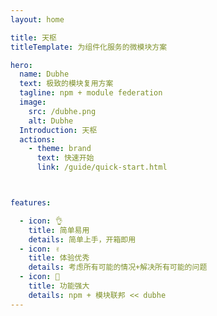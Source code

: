```yaml
---
layout: home

title: 天枢
titleTemplate: 为组件化服务的微模块方案

hero:
  name: Dubhe
  text: 极致的模块复用方案
  tagline: npm + module federation
  image:
    src: /dubhe.png
    alt: Dubhe
  Introduction: 天枢
  actions:
    - theme: brand
      text: 快速开始
      link: /guide/quick-start.html



features:

  - icon: 👌
    title: 简单易用
    details: 简单上手，开箱即用
  - icon: ✌
    title: 体验优秀
    details: 考虑所有可能的情况+解决所有可能的问题
  - icon: 👊
    title: 功能强大
    details: npm + 模块联邦 << dubhe
---
```

